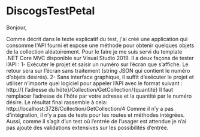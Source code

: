 # DiscogsTestPetal
Bonjour,

Comme décrit dans le texte explicatif du test, j'ai créé une application qui consomme l'API fourni et expose une méthode pour obtenir quelques objets de la collection aléatoirement. Pour le faire je me suis servi du template .NET Core MVC disponible sur Visual Studio 2019. Il a deux façons de tester l’API :
1-	Exécuter le projet et saisir un numéro sur l’écran que s’affiche. Le retour sera sur l’écran sans traitement (string JSON qui contient le numéro d’objets désirés).
2-	Sans interface graphique, il suffit d’exécuter le projet et utiliser n’importe quel logiciel pour appeler l’API avec le format suivant : 
http://{ l’adresse du hôte}/Collection/GetCollection/{quantité}
Il faut remplacer l’adresse de l’hôte par votre adresse et la quantité par le numéro désire. Le résultat final rassemble à cela: http://localhost:3728/Collection/GetCollection/4
Comme il n’y a pas d’intégration, il n’y a pas de tests pour les routes et méthodes intégrées. Aussi, comme il s’agit d’un test où l’entrée de l’usager est attendue je n’ai pas ajouté des validations extensives sur les possibilités d’entrée.
